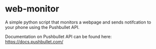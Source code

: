 # web-monitor
A simple python script that monitors a webpage and sends notifcation to your phone using the Pushbullet API.

Documentation on Pushbullet API can be found here:
https://docs.pushbullet.com/
